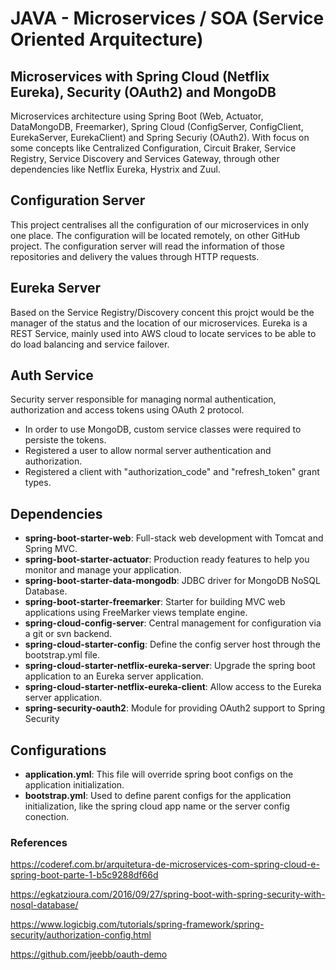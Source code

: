 
# JAVA - Microservices / SOA (Service Oriented Arquitecture)

## Microservices with Spring Cloud (Netflix Eureka), Security (OAuth2) and MongoDB

Microservices architecture using Spring Boot (Web, Actuator, DataMongoDB, Freemarker), Spring Cloud (ConfigServer, ConfigClient, EurekaServer, EurekaClient) and Spring Securiy (OAuth2). With focus on some concepts like Centralized Configuration, Circuit Braker, Service Registry, Service Discovery and Services Gateway, through other dependencies like Netflix Eureka, Hystrix and Zuul.

## Configuration Server

This project centralises all the configuration of our microservices in only one place.
The configuration will be located remotely, on other GitHub project.
The configuration server will read the information of those repositories and delivery the values through HTTP requests.

## Eureka Server

Based on the Service Registry/Discovery concent this projct would be the manager of the status and the location of our microservices.
Eureka is a REST Service, mainly used into AWS cloud to locate services to be able to do load balancing and service failover.

## Auth Service

Security server responsible for managing normal authentication, authorization and access tokens using OAuth 2 protocol.

- In order to use MongoDB, custom service classes were required to persiste the tokens.
- Registered a user to allow normal server authentication and authorization.
- Registered a client with "authorization_code" and "refresh_token" grant types.

## Dependencies

- **spring-boot-starter-web**: Full-stack web development with Tomcat and Spring MVC.
- **spring-boot-starter-actuator**: Production ready features to help you monitor and manage your application.
- **spring-boot-starter-data-mongodb**: JDBC driver for MongoDB NoSQL Database.
- **spring-boot-starter-freemarker**: Starter for building MVC web applications using FreeMarker views template engine.
- **spring-cloud-config-server**: Central management for configuration via a git or svn backend.
- **spring-cloud-starter-config**: Define the config server host through the bootstrap.yml file.
- **spring-cloud-starter-netflix-eureka-server**: Upgrade the spring boot application to an Eureka server application.
- **spring-cloud-starter-netflix-eureka-client**: Allow access to the Eureka server application.
- **spring-security-oauth2**: Module for providing OAuth2 support to Spring Security

## Configurations

- **application.yml**: This file will override spring boot configs on the application initialization.
- **bootstrap.yml**: Used to define parent configs for the application initialization, like the spring cloud app name or the server config conection.

### References

https://coderef.com.br/arquitetura-de-microservices-com-spring-cloud-e-spring-boot-parte-1-b5c9288df66d

https://egkatzioura.com/2016/09/27/spring-boot-with-spring-security-with-nosql-database/

https://www.logicbig.com/tutorials/spring-framework/spring-security/authorization-config.html

https://github.com/jeebb/oauth-demo